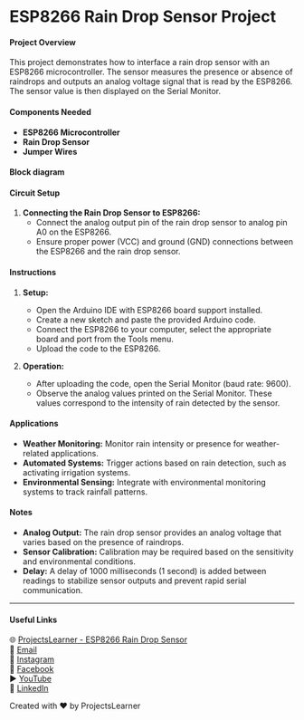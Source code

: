 # ESP8266 Rain Drop Sensor Project

#### Project Overview
This project demonstrates how to interface a rain drop sensor with an ESP8266 microcontroller. The sensor measures the presence or absence of raindrops and outputs an analog voltage signal that is read by the ESP8266. The sensor value is then displayed on the Serial Monitor.

#### Components Needed
- **ESP8266 Microcontroller**
- **Rain Drop Sensor**
- **Jumper Wires**

#### Block diagram


#### Circuit Setup
1. **Connecting the Rain Drop Sensor to ESP8266:**
   - Connect the analog output pin of the rain drop sensor to analog pin A0 on the ESP8266.
   - Ensure proper power (VCC) and ground (GND) connections between the ESP8266 and the rain drop sensor.

#### Instructions
1. **Setup:**
   - Open the Arduino IDE with ESP8266 board support installed.
   - Create a new sketch and paste the provided Arduino code.
   - Connect the ESP8266 to your computer, select the appropriate board and port from the Tools menu.
   - Upload the code to the ESP8266.

2. **Operation:**
   - After uploading the code, open the Serial Monitor (baud rate: 9600).
   - Observe the analog values printed on the Serial Monitor. These values correspond to the intensity of rain detected by the sensor.

#### Applications
- **Weather Monitoring:** Monitor rain intensity or presence for weather-related applications.
- **Automated Systems:** Trigger actions based on rain detection, such as activating irrigation systems.
- **Environmental Sensing:** Integrate with environmental monitoring systems to track rainfall patterns.

#### Notes
- **Analog Output:** The rain drop sensor provides an analog voltage that varies based on the presence of raindrops.
- **Sensor Calibration:** Calibration may be required based on the sensitivity and environmental conditions.
- **Delay:** A delay of 1000 milliseconds (1 second) is added between readings to stabilize sensor outputs and prevent rapid serial communication.

---

#### Useful Links
🌐 [ProjectsLearner - ESP8266 Rain Drop Sensor](https://projectslearner.com/learn/esp8266-rain-drop-sensor)  
📧 [Email](mailto:projectslearner@gmail.com)  
📸 [Instagram](https://www.instagram.com/projectslearner/)  
📘 [Facebook](https://www.facebook.com/projectslearner)  
▶️ [YouTube](https://www.youtube.com/@ProjectsLearner)  
📘 [LinkedIn](https://www.linkedin.com/in/projectslearner)

Created with ❤️ by ProjectsLearner